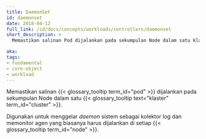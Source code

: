 ```yaml
---
title: DaemonSet
id: daemonset
date: 2018-04-12
full_link: /id/docs/concepts/workloads/controllers/daemonset
short_description: >
  Memastikan salinan Pod dijalankan pada sekumpulan Node dalam satu klaster.

aka:
tags:
- fundamental
- core-object
- workload
---
```

Memastikan salinan {{< glossary_tooltip term_id="pod" >}} dijalankan pada sekumpulan Node dalam satu {{< glossary_tooltip text="klaster" term_id="cluster" >}}.

<!--more-->

Digunakan untuk menggelar _daemon_ sistem sebagai kolektor log dan memonitor agen yang biasanya harus dijalankan di setiap {{< glossary_tooltip term_id="node" >}}.
